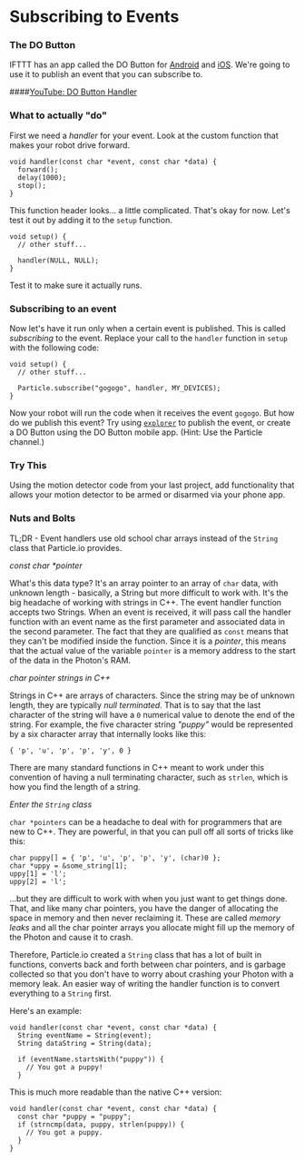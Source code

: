 # Subscribing to Events

### The DO Button

IFTTT has an app called the DO Button for [Android](https://play.google.com/store/apps/details?id=com.ifttt.dobutton) and [iOS](https://itunes.apple.com/us/app/do-button-by-ifttt/id905998610). We're going to use it to publish an event that you can subscribe to.

####[YouTube: DO Button Handler](https://youtu.be/BEjuTmyvvRI?list=PL6EGewlWkUIBzgkgeVXeXmx9rVw0wkJYB)

### What to actually "do"

First we need a _handler_ for your event. Look at the custom function that makes your robot drive forward.

```
void handler(const char *event, const char *data) {
  forward();
  delay(1000);
  stop();
}
```

This function header looks... a little complicated. That's okay for now. Let's test it out by adding it to the `setup` function.

```
void setup() {
  // other stuff...

  handler(NULL, NULL);
}
```

Test it to make sure it actually runs.

### Subscribing to an event

Now let's have it run only when a certain event is published. This is called _subscribing_ to the event. Replace your call to the `handler` function in `setup` with the following code:

```
void setup() {
  // other stuff...

  Particle.subscribe("gogogo", handler, MY_DEVICES);
}
```

Now your robot will run the code when it receives the event `gogogo`. But how do we publish this event? Try using [`explorer`](http://code.tacc.utexas.edu/particle-explorer) to publish the event, or create a DO Button using the DO Button mobile app. (Hint: Use the Particle channel.)

### Try This

Using the motion detector code from your last project, add functionality that allows your motion detector to be armed or disarmed via your phone app.

### Nuts and Bolts

TL;DR - Event handlers use old school char arrays instead of the `String` class that Particle.io provides.

_const char *pointer_

What's this data type? It's an array pointer to an array of ```char``` data, with unknown length - basically, a String but more difficult to work with. It's the big headache of working with strings in C++. The event handler function accepts two Strings. When an event is received, it will pass call the handler function with an event name as the first parameter and associated data in the second parameter. The fact that they are qualified as ```const``` means that they can't be modified inside the function. Since it is a _pointer_, this means that the actual value of the variable ```pointer``` is a memory address to the start of the data in the Photon's RAM.

_char pointer strings in C++_

Strings in C++ are arrays of characters. Since the string may be of unknown length, they are typically _null terminated_. That is to say that the last character of the string will have a ```0``` numerical value to denote the end of the string. For example, the five character string _"puppy"_ would be represented by a six character array that internally looks like this:

```
{ 'p', 'u', 'p', 'p', 'y', 0 }
```

There are many standard functions in C++ meant to work under this convention of having a null terminating character, such as ```strlen```, which is how you find the length of a string.

_Enter the ```String``` class_

```char *pointers``` can be a headache to deal with for programmers that are new to C++. They are powerful, in that you can pull off all sorts of tricks like this:

```
char puppy[] = { 'p', 'u', 'p', 'p', 'y', (char)0 };
char *uppy = &some_string[1];
uppy[1] = 'l';
uppy[2] = 'l';
```

...but they are difficult to work with when you just want to get things done. That, and like many char pointers, you have the danger of allocating the space in memory and then never reclaiming it. These are called _memory leaks_ and all the char pointer arrays you allocate might fill up the memory of the Photon and cause it to crash.

Therefore, Particle.io created a ```String``` class that has a lot of built in functions, converts back and forth between char pointers, and is garbage collected so that you don't have to worry about crashing your Photon with a memory leak. An easier way of writing the handler function is to convert everything to a ```String``` first. 

Here's an example:

```
void handler(const char *event, const char *data) {
  String eventName = String(event);
  String dataString = String(data);
  
  if (eventName.startsWith("puppy")) {
    // You got a puppy!
  }
```

This is much more readable than the native C++ version:

```
void handler(const char *event, const char *data) {
  const char *puppy = "puppy";
  if (strncmp(data, puppy, strlen(puppy)) {
    // You got a puppy.
  }
}
```